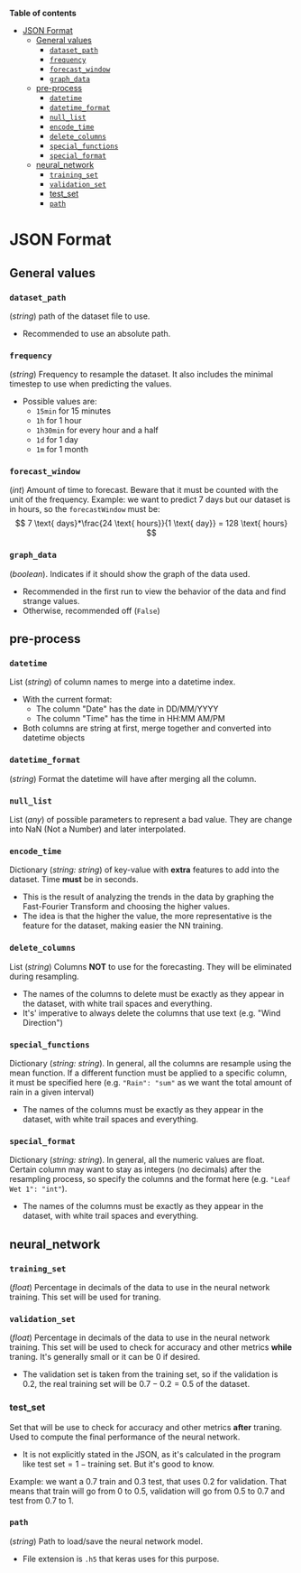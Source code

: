 __Table of contents__

- [JSON Format](#json-format)
  - [General values](#general-values)
    - [`dataset_path`](#dataset_path)
    - [`frequency`](#frequency)
    - [`forecast_window`](#forecast_window)
    - [`graph_data`](#graph_data)
  - [pre-process](#pre-process)
    - [`datetime`](#datetime)
    - [`datetime_format`](#datetime_format)
    - [`null_list`](#null_list)
    - [`encode_time`](#encode_time)
    - [`delete_columns`](#delete_columns)
    - [`special_functions`](#special_functions)
    - [`special_format`](#special_format)
  - [neural_network](#neural_network)
    - [`training_set`](#training_set)
    - [`validation_set`](#validation_set)
    - [test_set](#test_set)
    - [`path`](#path)

# JSON Format

## General values


### `dataset_path`

(_string_) path of the dataset file to use.

  - Recommended to use an absolute path.

### `frequency`

(_string_) Frequency to resample the dataset. It also includes the minimal
timestep to use when predicting the values.

- Possible values are:
  - `15min` for 15 minutes
  - `1h` for 1 hour
  - `1h30min` for every hour and a half
  - `1d` for 1 day
  - `1m` for 1 month


### `forecast_window`

(_int_) Amount of time to forecast. Beware that it must be counted with the
unit of the frequency. Example: we want to predict 7 days but our dataset
is in hours, so the `forecastWindow` must be:
$$
7 \text{ days}*\frac{24 \text{ hours}}{1 \text{ day}} = 128 \text{ hours}
$$

### `graph_data`

(_boolean_). Indicates if it should show the graph of the data used.

- Recommended in the first run to view the behavior of the data and find
  strange values.
- Otherwise, recommended off (`False`)


## pre-process


### `datetime`

List (_string_) of column names to merge into a datetime index.

- With the current format:
  - The column "Date" has the date in DD/MM/YYYY
  - The column "Time" has the time in HH:MM AM/PM
- Both columns are string at first, merge together and converted into
  datetime objects

### `datetime_format`

(_string_) Format the datetime will have after merging all the column.

### `null_list`

List (_any_) of possible parameters to represent a bad value. They are
change into NaN (Not a Number) and later interpolated.

### `encode_time`

Dictionary (_string: string_) of key-value with __extra__ features to add
into the dataset. Time __must__ be in seconds.
  
- This is the result of analyzing the trends in the data by graphing the
  Fast-Fourier Transform and choosing the higher values.
- The idea is that the higher the value, the more representative is the
  feature for the dataset, making easier the NN training.

### `delete_columns`

List (_string_) Columns __NOT__ to use for the forecasting. They will be
eliminated during resampling.

- The names of the columns to delete must be exactly as they appear in the
  dataset, with white trail spaces and everything.
- It's' imperative to always delete the columns that use text (e.g. "Wind
  Direction")

### `special_functions`

Dictionary (_string: string_). In general, all the columns are resample
using the mean function. If a different function must be applied to a
specific column, it must be specified here (e.g. `"Rain": "sum"` as we want
the total amount of rain in a given interval)

- The names of the columns must be exactly as they appear in the
  dataset, with white trail spaces and everything.

### `special_format`
Dictionary (_string: string_). In general, all the numeric values are
float. Certain column may want to stay as integers (no decimals) after the
resampling process, so specify the columns and the format here (e.g. `"Leaf
Wet 1": "int"`). 

- The names of the columns must be exactly as they appear in the dataset,
  with white trail spaces and everything.


## neural_network


### `training_set`

(_float_) Percentage in decimals of the data to use in the neural network
training. This set will be used for traning.

### `validation_set`

(_float_) Percentage in decimals of the data to use in the neural network
training. This set will be used to check for accuracy and other metrics
__while__ traning. It's generally small or it can be $0$ if desired.

- The validation set is taken from the training set, so if the validation
    is $0.2$, the real training set will be $0.7-0.2=0.5$ of the dataset.

### test_set

Set that will be use to check for accuracy and other metrics __after__
traning. Used to compute the final performance of the neural network.

- It is not explicitly stated in the JSON, as it's calculated in the
  program like $\text{test set} = 1-\text{training set}$. But it's good to
  know.

Example: we want a 0.7 train and 0.3 test, that uses 0.2 for validation.
That means that train will go from 0 to 0.5, validation will go from 0.5 to
0.7 and test from 0.7 to 1.

### `path`

(_string_) Path to load/save the neural network model.

- File extension is `.h5` that keras uses for this purpose.
